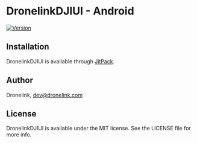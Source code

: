 # DronelinkDJIUI - Android

[![Version](https://jitpack.io/v/com.github.dronelink/dronelink-dji-ui-android.svg)](https://jitpack.io/#com.github.dronelink/dronelink-dji-ui-android)

## Installation

DronelinkDJIUI is available through [JitPack](https://jitpack.io/#com.github.dronelink/dronelink-dji-ui-android).

## Author

Dronelink, dev@dronelink.com

## License

DronelinkDJIUI is available under the MIT license. See the LICENSE file for more info.
